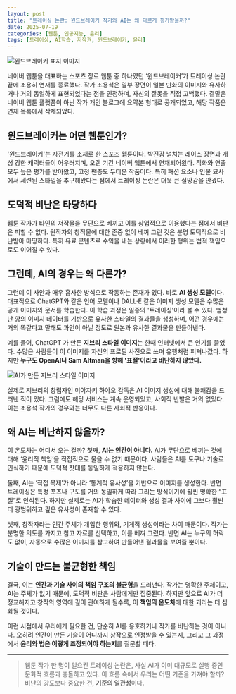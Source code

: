 ```yaml
---
layout: post
title: "트레이싱 논란: 윈드브레이커 작가와 AI는 왜 다르게 평가받을까?"
date: 2025-07-19
categories: [웹툰, 인공지능, 윤리]
tags: [트레이싱, AI학습, 저작권, 윈드브레이커, 윤리]
---
```


![윈드브레이커 표지 이미지](https://i.namu.wiki/i/GSIlVTioIswfEY0ciVrGwx3Oq31n_hDBgi_ibfwdIvuWsbJHIWaxcFAVEgEQCZin0rCRJIJqeIB749iGZLpVFcN9BIbpgVxnSlNlDc2QvJ4I8FHOg6Saqc-WlkR6nbs92H89QnRZXSzix82HnPdqfA.webp)

네이버 웹툰을 대표하는 스포츠 장르 웹툰 중 하나였던 ‘윈드브레이커’가 트레이싱 논란 끝에 조용히 연재를 종료했다. 작가 조용석은 일부 장면이 일본 만화의 이미지와 유사하거나 거의 동일하게 표현되었다는 점을 인정하며, 자신의 잘못을 직접 고백했다. 결말은 네이버 웹툰 플랫폼이 아닌 작가 개인 블로그에 요약본 형태로 공개되었고, 해당 작품은 연재 목록에서 삭제되었다.

## 윈드브레이커는 어떤 웹툰인가?

'윈드브레이커'는 자전거를 소재로 한 스포츠 웹툰이다. 박진감 넘치는 레이스 장면과 개성 강한 캐릭터들이 어우러지며, 오랜 기간 네이버 웹툰에서 연재되어왔다. 작화와 연출 모두 높은 평가를 받아왔고, 고정 팬층도 두터운 작품이다. 특히 패션 요소나 인물 묘사에서 세련된 스타일을 추구해왔다는 점에서 트레이싱 논란은 더욱 큰 실망감을 안겼다.

## 도덕적 비난은 타당하다

웹툰 작가가 타인의 저작물을 무단으로 베끼고 이를 상업적으로 이용했다는 점에서 비판은 피할 수 없다. 원작자의 창작물에 대한 존중 없이 베껴 그린 것은 분명 도덕적으로 비난받아 마땅하다. 특히 유료 콘텐츠로 수익을 내는 상황에서 이러한 행위는 법적 책임으로도 이어질 수 있다.

## 그런데, AI의 경우는 왜 다른가?

그런데 이 사안과 매우 흡사한 방식으로 작동하는 존재가 있다. 바로 **AI 생성 모델**이다. 대표적으로 ChatGPT와 같은 언어 모델이나 DALL·E 같은 이미지 생성 모델은 수많은 공개 이미지와 문서를 학습한다. 이 학습 과정은 일종의 '트레이싱'이라 볼 수 있다. 엄청난 양의 이미지 데이터를 기반으로 유사한 스타일의 결과물을 생성하며, 어떤 경우에는 거의 똑같다고 말해도 과언이 아닐 정도로 원본과 유사한 결과물을 만들어낸다.

예를 들어, ChatGPT 가 만든 **지브리 스타일 이미지**는 한때 인터넷에서 큰 인기를 끌었다. 수많은 사람들이 이 이미지를 자신의 프로필 사진으로 쓰며 유행처럼 퍼져나갔다. 하지만 **누구도 OpenAI나 Sam Altman을 향해 '표절'이라고 비난하지 않았다.**

![AI가 만든 지브리 스타일 이미지](https://img.khan.co.kr/news/2025/03/28/news-p.v1.20250328.db89526b2cfc4c0a90abc440cd4415d9_P1.webp)

실제로 지브리의 창립자인 미야자키 하야오 감독은 AI 이미지 생성에 대해 불쾌감을 드러낸 적이 있다. 그럼에도 해당 서비스는 계속 운영되었고, 사회적 반발은 거의 없었다. 이는 조용석 작가의 경우와는 너무도 다른 사회적 반응이다.

## 왜 AI는 비난하지 않을까?

이 온도차는 어디서 오는 걸까? 첫째, **AI는 인간이 아니다.** AI가 무단으로 베끼는 것에 대해 ‘윤리적 책임’을 직접적으로 물을 수 없기 때문이다. 사람들은 AI를 도구나 기술로 인식하기 때문에 도덕적 잣대를 동일하게 적용하지 않는다.

둘째, AI는 ‘직접 복제’가 아니라 ‘통계적 유사성’을 기반으로 이미지를 생성한다. 반면 트레이싱은 특정 포즈나 구도를 거의 동일하게 따라 그리는 방식이기에 훨씬 명확한 “표절”로 인식된다. 하지만 실제로는 AI가 학습한 데이터와 생성 결과 사이에 그보다 훨씬 더 광범위하고 깊은 유사성이 존재할 수 있다.

셋째, 창작자라는 인간 주체가 개입한 행위와, 기계적 생성이라는 차이 때문이다. 작가는 분명한 의도를 가지고 참고 자료를 선택하고, 이를 베껴 그렸다. 반면 AI는 누구의 허락도 없이, 자동으로 수많은 이미지를 참고하여 만들어낸 결과물을 보여줄 뿐이다.

## 기술이 만드는 불균형한 책임

결국, 이는 **인간과 기술 사이의 책임 구조의 불균형**을 드러낸다. 작가는 명확한 주체이고, AI는 주체가 없기 때문에, 도덕적 비판은 사람에게만 집중된다. 하지만 앞으로 AI가 더 정교해지고 창작의 영역에 깊이 관여하게 될수록, 이 **책임의 온도차**에 대한 괴리는 더 심화될 것이다.

이런 시점에서 우리에게 필요한 건, 단순히 AI를 옹호하거나 작가를 비난하는 것이 아니다. 오히려 인간이 만든 기술이 어디까지 창작으로 인정받을 수 있는지, 그리고 그 과정에서 **윤리와 법은 어떻게 조정되어야 하는지**를 질문할 때다.

---

> 웹툰 작가 한 명이 일으킨 트레이싱 논란은, 사실 AI가 이미 대규모로 실행 중인 문화적 흐름과 충돌하고 있다. 이 흐름 속에서 우리는 어떤 기준을 가져야 할까? 비난의 강도보다 중요한 건, **기준의 일관성**이다.
